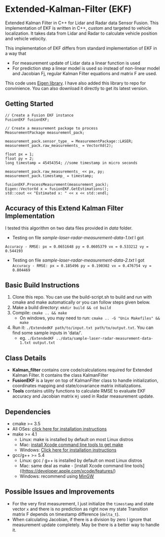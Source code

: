 # Extended-Kalman-Filter (EKF)

Extended Kalman Filter in C++ for Lidar and Radar data Sensor Fusion. This implementation of EKF is written in C++, custom and targeted to vehicle localization. It takes data from Lidar and Radar to calculate vehicle position and vehicle velocity.

This implementation of EKF differs from standard implementation of EKF in a way that
- For measurement update of Lidar data a linear function is used
- For prediction step a linear model is used so instead of non-linear model and Jacobian Fj, regular Kalman Filter equations and matrix F are used. 


This code uses [Eigen library](https://d17h27t6h515a5.cloudfront.net/topher/2017/March/58b7604e_eigen/eigen.zip). I have also added this library to repo for convinience. You can also download it directly to get its latest version.

## Getting Started

```
// Create a Fusion EKF instance
FusionEKF fusionEKF;

// Create a measurement package to process
MeasurementPackage measurement_pack;

measurement_pack.sensor_type_ = MeasurementPackage::LASER;
measurement_pack.raw_measurements_ = VectorXd(2);

float px = 1;
float py = 2;
long timestamp = 45454354; //some timestamp in micro seconds

measurement_pack.raw_measurements_ << px, py;
measurement_pack.timestamp_ = timestamp;

fusionEKF.ProcessMeasurement(measurement_pack);
Eigen::VectorXd x = fusionEKF.GetEstimations();
std::cout << "Estimated x: " << x << std::endl;
```

## Accuracy of this Extend Kalman Filter Implementation

I tested this algorithm on two data files provided in _data_ folder. 

- Testing on file _sample-laser-radar-measurement-data-1.txt_ I got 

``
Accuracy - RMSE:
px = 0.0651648
py = 0.0605379
vx = 0.533212
vy = 0.544193
``

- Testing on file _sample-laser-radar-measurement-data-2.txt_ I got
``
Accuracy - RMSE:
px = 0.185496
py = 0.190302
vx = 0.476754
vy = 0.804469
``

## Basic Build Instructions

1. Clone this repo. You can use the build-script.sh to build and run with cmake and make automatically or you can follow steps given below.
2. Make a build directory: `mkdir build && cd build`
3. Compile: `cmake .. && make` 
   * On windows, you may need to run: `cmake .. -G "Unix Makefiles" && make`
4. Run it: `./ExtendedKF path/to/input.txt path/to/output.txt`. You can find
   some sample inputs in 'data/'.
    - eg. `./ExtendedKF ../data/sample-laser-radar-measurement-data-1.txt output.txt`

## Class Details

- **Kalman_filter** contains core code/calculations required for Extended Kalman Filter. It contains the class KalmanFilter 
- **FusionEKF** is a layer on top of KalmanFilter class to handle initialization, coordinates mapping and state/covariance matrix initializations.
- **Tools** contains utility functions to calculate RMSE to evaluate EKF accuracy and Jacobian matrix `Hj` used in Radar measurement update.


## Dependencies

* cmake >= 3.5
 * All OSes: [click here for installation instructions](https://cmake.org/install/)
* make >= 4.1
  * Linux: make is installed by default on most Linux distros
  * Mac: [install Xcode command line tools to get make](https://developer.apple.com/xcode/features/)
  * Windows: [Click here for installation instructions](http://gnuwin32.sourceforge.net/packages/make.htm)
* gcc/g++ >= 5.4
  * Linux: gcc / g++ is installed by default on most Linux distros
  * Mac: same deal as make - [install Xcode command line tools]((https://developer.apple.com/xcode/features/)
  * Windows: recommend using [MinGW](http://www.mingw.org/)
  
## Possible Issues and Improvements
- For the very first measurement, I just initialize the `timestamp` and state vector `x` and there is no prediction as right now my state Transition matrix F depends on timestamp difference (`delta_t`). 
- When calculating Jacobian, if there is a division by zero I ignore that measurement update completely. May be there is a better way to handle it.

